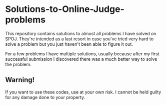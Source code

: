 # Solutions-to-Online-Judge-problems
This repository contains solutions to almost all problems I have solved on SPOJ.
They're intended as a last resort in case you've tried very hard to solve a problem but you just haven't been able to figure it out. 

For a few problems I have multiple solutions, usually because after my first successful submission I discovered there was a much better way to solve the problem. 

## Warning!
If you want to use these codes, use at your own risk. I cannot be held guilty for any damage done to your property.
